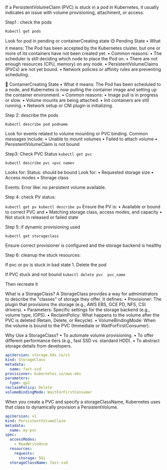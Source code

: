 If a PersistentVolumeClaim (PVC) is stuck in a pod in Kubernetes, it usually indicates an issue with volume provisioning, attachment, or access.

Step1 : check the pods

`Kubectl get pods`

Look for pod in pending or containerCreating state
🟡 Pending State
• What it means: The Pod has been accepted by the Kubernetes cluster, but one or more of its containers have not been created yet.
• Common reasons:
• The scheduler is still deciding which node to place the Pod on.
• There are not enough resources (CPU, memory) on any node.
• PersistentVolumeClaims (PVCs) are not yet bound.
• Network policies or affinity rules are preventing scheduling.

🔵 ContainerCreating State
• What it means: The Pod has been scheduled to a node, and Kubernetes is now pulling the container image and setting up the container environment.
• Common reasons:
• Image pull is in progress or slow.
• Volume mounts are being attached.
• Init containers are still running.
• Network setup or CNI plugin is initializing.




Step 2: describe the pods

`Kubectl describe pod podname`

Look for events related to volume mounting or PVC binding. Common messages include:
• Unable to mount volumes
• Failed to attach volume
• PersistentVolumeClaim is not bound


Step3: 
Check PVC Status
`kubectl get pvc`

`kubectl describe pvc <pvc name>`

Looks for:
Status: should be bound
Look for:
• Requested storage size
• Access modes
• Storage class

Events: Error like: no persistent volume available.

Step 4: check PV status:

`kubectl get pv
kubectl describe pv`
Ensure the PV is:
• Available or bound to correct PVC and 
• Matching storage class, access modes, and capacity
• Not stuck in released or failed state

Step 5:  if dynamic provisioning used

`kubectl get storageclass`

Ensure correct provisioner is configured and the storage backend is healthy

Step 6: cleanup the stuck resources:

If pvc or pv is stuck in bad state
	1. Delete the pod

If PVC stuck and not bound
`kubectl delete pvc  pvc_name`


Then recreate it 


What is a StorageClass?
A StorageClass provides a way for administrators to describe the "classes" of storage they offer. It defines:
• Provisioner: The plugin that provisions the storage (e.g., AWS EBS, GCE PD, NFS, CSI drivers).
• Parameters: Specific settings for the storage backend (e.g., volume type, IOPS).
• ReclaimPolicy: What happens to the volume after the PVC is deleted (Retain, Delete, or Recycle).
• VolumeBindingMode: When the volume is bound to the PVC (Immediate or WaitForFirstConsumer).

 Why Use a StorageClass?
• To automate volume provisioning.
• To offer different performance tiers (e.g., fast SSD vs. standard HDD).
• To abstract storage details from developers.

```yaml
apiVersion: storage.k8s.io/v1
kind: StorageClass
metadata:
  name: fast-ssd
provisioner: kubernetes.io/aws-ebs
parameters:
  type: gp2
reclaimPolicy: Delete
volumeBindingMode: WaitForFirstConsumer
```


When you create a PVC and specify a storageClassName, Kubernetes uses that class to dynamically provision a PersistentVolume.


```yml
apiVersion: v1
kind: PersistentVolumeClaim
metadata:
  name: my-pvc
spec:
  accessModes:
    - ReadWriteOnce
  resources:
    requests:
      storage: 5Gi
  storageClassName: fast-ssd
  ```

